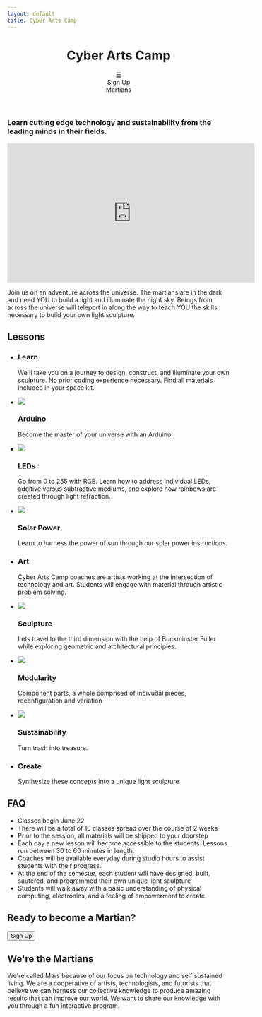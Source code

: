 ```yaml
---
layout: default
title: Cyber Arts Camp
---
```



<header class="header">
        <h1>Cyber Arts Camp</h1>
                <a class="hamburger" href="#">&#9776;</a>
        <nav>    
                <div>Sign Up</div>
        </nav>
        <nav>
                <div>Martians</div>
        </nav>
</header>
<article id="Splash">
        <section class="splash_intro">
                <h1><span>Learn cutting edge technology and sustainability from the leading minds in their fields.</span></h1>
                <div class="video">
                        <iframe width="560" height="315" src="https://www.youtube.com/embed/eOLrpjdLOJc?controls=0" frameborder="0" allow="accelerometer; autoplay; encrypted-media; gyroscope; picture-in-picture" allowfullscreen></iframe>
                </div>
                <p><span>Join us on an adventure across the universe. The martians are in the dark and need YOU to build a light and illuminate the night sky. Beings from across the universe will teleport in along the way to teach YOU the skills necessary to build your own light sculpture.</span></p>
        </section>
        <section class="splash_lessons">
                <h2>Lessons</h2>
                <ul>
                        <li>
                                <div class="text">
                                        <h3>Learn</h3>
                                        <p>We'll take you on a journey to design, construct, and illuminate your own sculpture. No prior coding experience necessary. Find all materials included in your space kit.</p>
                                </div>
                        </li>
                        <li>
                                <img src="/img/main-arduino.jpg">
                                <div class="text">
                                        <h3>Arduino</h3>
                                        <p>Become the master of your universe with an Arduino.</p>
                                </div>
                        </li>
                        <li>
                                <img src="/img/main-dome.jpg">
                                <div class="text">
                                        <h3>LEDs</h3>
                                        <p>Go from 0 to 255 with RGB. Learn how to address individual LEDs, additive versus subtractive mediums, and explore how rainbows are created through light refraction.</p> 
                                </div>
                        </li>
                        <li>
                                <img src="/img/main-solar.jpg">
                                <div class="text">
                                        <h3>Solar Power</h3>
                                        <p>Learn to harness the power of sun through our solar power instructions.</p>
                                </div>
                        </li>
                        <li>
                                <div class="text">
                                        <h3>Art</h3>
                                        <p>Cyber Arts Camp coaches are artists working at the intersection of technology and art. Students will engage with material through artistic problem solving.</p>
                                </div>
                        </li>
                        <li>
                                <img src="/img/dome.jpg">
                                <div class="text">
                                        <h3>Sculpture</h3>
                                        <p>Lets travel to the third dimension with the help of Buckminster Fuller while exploring geometric and architectural principles. </p>
                                </div>
                        </li>
                        <li>
                                <img src="/img/neopixel.jpg">
                                <div class="text">
                                        <h3>Modularity</h3>
                                        <p>Component parts, a whole comprised of indivudal pieces, reconfiguration and variation</p>
                                </div> 
                        </li>
                        <li>
                                <img src="/img/mars_planet.jpg">
                                <div class="text">
                                        <h3>Sustainability</h3>
                                        <p>Turn trash into treasure.</p> 
                                </div>
                        </li>
                        <li>
                                <div class="text">
                                        <h3>Create</h3>
                                        <p>Synthesize these concepts into a unique light sculpture</p>
                                </div>
                        </li>
                </ul>
        </section>
        <section class="splash_faq">
                <h2>FAQ</h2>
                <ul>
                        <li>Classes begin June 22</li>
                        <li>There will be a total of 10 classes spread over the course of 2 weeks</li>
                        <li>Prior to the session, all materials will be shipped to your doorstep</li>
                        <li>Each day a new lesson will become accessible to the students. Lessons run between 30 to 60 minutes in length.</li>
                        <li>Coaches will be available everyday during studio hours to assist students with their progress.</li>
                        <li>At the end of the semester, each student will have designed, built, sautered, and programmed their own unique light sculpture</li>
                        <li>Students will walk away with a basic understanding of physical computing, electronics, and a feeling of empowerment to create</li>
                </ul>
                <h2>Ready to become a Martian?</h2>
                <button class="splash-request-btn btn btn-large" href="https://docs.google.com/forms/d/1BTExqKVj07ov7qJdXcxT_QHW1URx6gj1EDlOVnyMaYY/prefill">Sign Up</button>
        </section>
        <section class="splash_about">
                <h2>We're the Martians</h2>
                <p>We're called Mars because of our focus on technology and self sustained living. We are a cooperative of artists, technologists, and futurists that believe we can harness our collective knowledge to produce amazing results that can improve our world. We want to share our knowledge with you through a fun interactive program.</p>
        </section>
</article>
<footer>
</footer>
<script src="https://ajax.googleapis.com/ajax/libs/jquery/3.4.1/jquery.min.js"></script>
<script src="js/jquery.fitvids.js"></script>
<script src="js/scripts.js"></script>